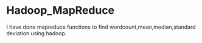 # Hadoop_MapReduce
I have done mapreduce functions to find wordcount,mean,median,standard deviation using hadoop.
